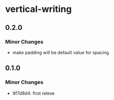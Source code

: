 # vertical-writing

## 0.2.0

### Minor Changes

- make padding will be default value for spacing

## 0.1.0

### Minor Changes

- 9f7d8d4: first relese
